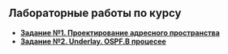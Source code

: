 ## Лабораторные работы по курсу

+ [**Задание №1. Проектирование адресного пространства**](https://github.com/takmenevag/otus-dc-design/tree/main/labs/lab1)
+ [**Задание №2. Underlay. OSPF.В процесее**](https://github.com/takmenevag/otus-dc-design/tree/main/labs/lab2)
